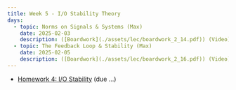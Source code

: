 ```yaml
---
title: Week 5 - I/O Stability Theory
days:
  - topic: Norms on Signals & Systems (Max)
    date: 2025-02-03
    description: ([Boardwork](./assets/lec/boardwork_2_14.pdf)) (Video) <br /> Reading - LN 7, CD 7.1, DFT 2.1, 2.2
  - topic: The Feedback Loop & Stability (Max)
    date: 2025-02-05
    description: ([Boardwork](./assets/lec/boardwork_2_16.pdf)) (Video) <br /> Reading - LN 8, DFT 3.1, 3.2
---
```


- [Homework 4: I/O Stability](./assets/hw/hw3.zip) (due ...)

<a id="Week6"></a>
